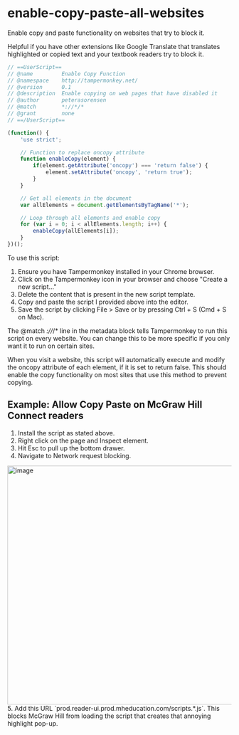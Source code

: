 # enable-copy-paste-all-websites
Enable copy and paste functionality on websites that try to block it. 

Helpful if you have other extensions like Google Translate that translates highlighted or copied text and your textbook readers try to block it. 

```javascript
// ==UserScript==
// @name         Enable Copy Function
// @namespace    http://tampermonkey.net/
// @version      0.1
// @description  Enable copying on web pages that have disabled it
// @author       peterasorensen
// @match        *://*/*
// @grant        none
// ==/UserScript==

(function() {
    'use strict';

    // Function to replace oncopy attribute
    function enableCopy(element) {
        if(element.getAttribute('oncopy') === 'return false') {
            element.setAttribute('oncopy', 'return true');
        }
    }

    // Get all elements in the document
    var allElements = document.getElementsByTagName('*');

    // Loop through all elements and enable copy
    for (var i = 0; i < allElements.length; i++) {
        enableCopy(allElements[i]);
    }
})();
```

To use this script:

1. Ensure you have Tampermonkey installed in your Chrome browser.
2. Click on the Tampermonkey icon in your browser and choose "Create a new script..."
3. Delete the content that is present in the new script template.
4. Copy and paste the script I provided above into the editor.
5. Save the script by clicking File > Save or by pressing Ctrl + S (Cmd + S on Mac).

The @match *://*/* line in the metadata block tells Tampermonkey to run this script on every website. You can change this to be more specific if you only want it to run on certain sites.

When you visit a website, this script will automatically execute and modify the oncopy attribute of each element, if it is set to return false. This should enable the copy functionality on most sites that use this method to prevent copying.


## Example: Allow Copy Paste on McGraw Hill Connect readers
1. Install the script as stated above. 
2. Right click on the page and Inspect element.
3. Hit Esc to pull up the bottom drawer.
4. Navigate to Network request blocking.
 <img width="537" alt="image" src="https://github.com/peterasorensen/enable-copy-paste-all-websites/assets/23510568/da3165c3-82fa-4735-b67a-e08bbfe8ba4a">
5. Add this URL `prod.reader-ui.prod.mheducation.com/scripts.*.js`.
This blocks McGraw Hill from loading the script that creates that annoying highlight pop-up.
